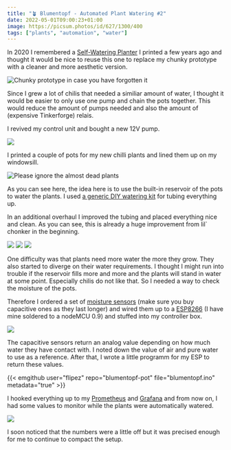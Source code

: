 ```yaml
---
title: "🪴 Blumentopf - Automated Plant Watering #2"
date: 2022-05-01T09:00:23+01:00
image: https://picsum.photos/id/627/1300/400
tags: ["plants", "automation", "water"]
---
```


In 2020 I remembered a [Self-Watering Planter](https://www.thingiverse.com/thing:903411) I printed a few years ago and thought it would be nice to reuse this one to replace my chunky prototype with a cleaner and more aesthetic version.

![](/posts/2022//blumentopf-1/07.jpg "Chunky prototype in case you have forgotten it")

Since I grew a lot of chilis that needed a similiar amount of water, I thought it would be easier to only use one pump and chain the pots together. This would reduce the amount of pumps needed and also the amount of (expensive Tinkerforge) relais.

I revived my control unit and bought a new 12V pump.

![](01.jpg)

I printed a couple of pots for my new chilli plants and lined them up on my windowsill.

![](03.jpg "Please ignore the almost dead plants")

As you can see here, the idea here is to use the built-in reservoir of the pots to water the plants. I used [a generic DIY watering kit](https://www.amazon.de/gp/product/B07MGWQTX1) for tubing everything up.

In an additional overhaul I improved the tubing and placed everything nice and clean. As you can see, this is already a huge improvement from lil` chonker in the beginning.

![](04.jpg)
![](05.jpg)
![](06.jpg)

One difficulty was that plants need more water the more they grow. They also started to diverge on their water requirements. I thought I might run into trouble if the reservoir fills more and more and the plants will stand in water at some point. Especially chilis do not like that. So I needed a way to check the moisture of the pots.

Therefore I ordered a set of [moisture sensors](https://www.az-delivery.de/products/bodenfeuchte-sensor-modul-v1-2?variant=12461193920608) (make sure you buy capacitive ones as they last longer) and wired them up to a [ESP8266](https://www.espressif.com/en/products/socs/esp8266) (I have mine soldered to a nodeMCU 0.9) and stuffed into my controller box.

![](07.jpg)

The capacitive sensors return an analog value depending on how much water they have contact with. I noted down the value of air and pure water to use as a reference. After that, I wrote a little programm for my ESP to return these values.

{{< emgithub user="flipez" repo="blumentopf-pot" file="blumentopf.ino" metadata="true" >}}

I hooked everything up to my [Prometheus](https://prometheus.io/) and [Grafana](https://grafana.com/) and from now on, I had some values to monitor while the plants were automatically watered.


![](08.jpg)

I soon noticed that the numbers were a little off but it was precised enough for me to continue to compact the setup.